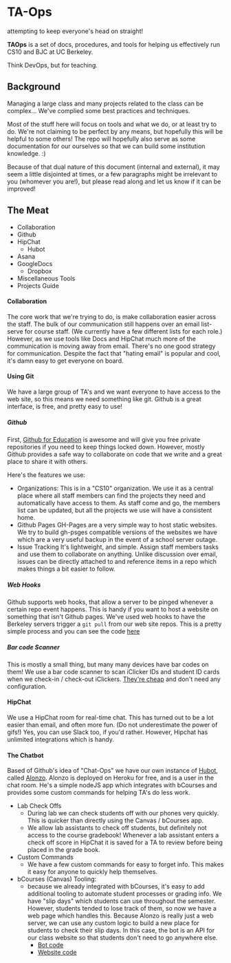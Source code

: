 # TA-Ops

attempting to keep everyone's head on straight!

__TAOps__ is a set of docs, procedures, and tools for helping us effectively run CS10 and BJC at UC Berkeley.

Think DevOps, but for teaching.

## Background

Managing a large class and many projects related to the class can be complex...
We've complied some best practices and techniques.

Most of the stuff here will focus on tools and what we do, or at least try to do. We're not claiming to be perfect by any means, but hopefully this will be helpful to some others! The repo will hopefully also serve as some documentation for our ourselves so that we can build some institution knowledge. :)

Because of that dual nature of this document (internal and external), it may seem a little disjointed at times, or a few paragraphs might be irrelevant to you (whomever you are!), but please read along and let us know if it can be improved!

## The Meat

* Collaboration
* Github
* HipChat
    * Hubot
* Asana
* GoogleDocs
    * Dropbox
* Miscellaneous Tools
* Projects Guide

#### Collaboration
<a name="collaboration"></a>

The core work that we're trying to do, is make collaboration easier across the staff. The bulk of our communication still happens over an email list-serve for course staff. (We currently have a few different lists for each role.) However, as we use tools like Docs and HipChat much more of the communication is moving away from email. There's no one good strategy for communication. Despite the fact that "hating email" is popular and cool, it's damn easy to get everyone on board.

#### Using Git
We have a large group of TA's and we want everyone to have access to the web site, so this means we need something like git. Github is a great interface, is free, and pretty easy to use!

##### Github
First, [Github for Education](education.github.com) is awesome and will give you free private repositories if you need to keep things locked down. However, mostly Github provides a safe way to collaborate on code that we write and a great place to share it with others.

Here's the features we use:

* Organizations:
    This is in a "CS10" organization. We use it as a central place where all staff members can find the projects they need and automatically have access to them. As staff come and go, the members list can be updated, but all the projects we use will have a consistent home.
* Github Pages
    GH-Pages are a very simple way to host static websites. We try to build gh-psges compatible versions of the websites we have which are a very useful backup in the event of a school server outage.
* Issue Tracking
    It's lightweight, and simple. Assign staff members tasks and use them to collaborate on anything. Unlike discussion over email, issues can be directly attached to and reference items in a repo which makes things a bit easier to follow.

##### Web Hooks
Github supports web hooks, that allow a server to be pinged whenever a certain repo event happens. This is handy if you want to host a website on something that isn't Github pages. We've used web hooks to have the Berkeley servers trigger a `git pull` from our web site repos. This is a pretty simple process and you can see the code [here](github.com/cs10/webhooks)

##### Bar code Scanner
This is mostly a small thing, but many many devices have bar codes on them! We use a bar code scanner to scan iClicker IDs and student ID cards when we check-in / check-out iClickers. [They're cheap](http://amzn.com/B00406YZGK?tag=calphoto-20) and don't need any configuration. 

#### HipChat
We use a HipChat room for real-time chat. This has turned out to be a lot easier than email, and often more fun. (Do not underestimate the power of gifs!) Yes, you can use Slack too, if you'd rather. However, Hipchat has unlimited integrations which is handy.

#### The Chatbot
Based of Github's idea of "Chat-Ops" we have our own instance of [Hubot](github.com/github/hubot), called [Alonzo](github.com/cs10/Alonzo). Alonzo is deployed on Heroku for free, and is a user in the chat room. He's a simple nodeJS app which integrates with bCourses and provides some custom commands for helping TA's do less work.

* Lab Check Offs
	* During lab we can check students off with our phones very quickly. This is quicker than directly using the Canvas / bCourses app.
	* We allow lab assistants to check off students, but definitely not access to the course gradebook! Whenever a lab assistant enters a check off score in HipChat it is saved for a TA to review before being placed in the grade book. 
* Custom Commands
	* We have a few custom commands for easy to forget info. This makes it easy for anyone to quickly help themselves.
* bCourses (Canvas) Tooling:
	* because we already integrated with bCourses, it's easy to add additional tooling to automate student processes or grading info. We have "slip days" which students can use throughout the semester. However, students tended to lose track of them, so now we have a web page which handles this. Because Alonzo is really just a web server, we can use any custom logic to build a new place for students to check their  slip days. In this case, the bot is an API for our class website so that students don't need to go anywhere else.
		* [Bot code](https://github.com/cs10/Alonzo/blob/master/scripts/cs10-slipdays.js)
		* [Website code](https://github.com/cs10/sp15/blob/gh-pages/slipdays.html)
